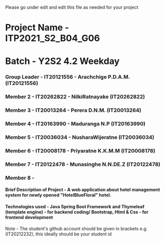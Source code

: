 Please go under edit and edit this file as needed for your project

# Project Name - ITP2021_S2_B04_G06
# Batch - Y2S2 4.2 Weekday
### Group Leader - IT20121556 - Arachchige P.D.A.M. (IT20121556)
### Member 2 - IT20262822 - NilkiRatnayake (IT20262822)
### Member 3 - IT20013264 - Perera D.N.M. (IT20013264)
### Member 4 - IT20163990 - Maduranga N.P (IT20163990)
### Member 5 - IT20036034 - NusharaWijeratne (IT20036034)
### Member 6 - IT20008178 - Priyaratne K.K.M.M (IT20008178)  
### Member 7 - IT20122478 - Munasinghe N.N.DE.Z (IT20122478)
### Member 8 - 

#### Brief Description of Project - A web application about hotel management system for newly opened "HotelBlueFloral" hotel.
#### Technologies used - Java Spring Boot Framework and Thymeleaf (template engine) - for backend coding/ Bootstrap, Html & Css - for frontend development 

Note - The student's github account should be given in brackets e.g. (IT20212232), this ideally should be your student id 


